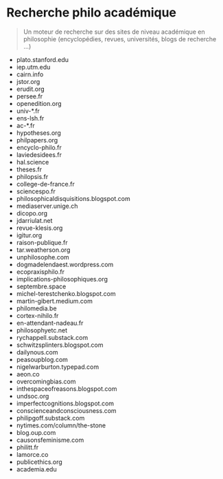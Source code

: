 # Recherche philo académique

> Un moteur de recherche sur des sites de niveau académique en philosophie (encyclopédies, revues, universités, blogs de recherche …)

- plato.stanford.edu
- iep.utm.edu
- cairn.info
- jstor.org
- erudit.org
- persee.fr
- openedition.org
- univ-*.fr
- ens-lsh.fr
- ac-*.fr
- hypotheses.org
- philpapers.org
- encyclo-philo.fr
- laviedesidees.fr
- hal.science
- theses.fr
- philopsis.fr
- college-de-france.fr
- sciencespo.fr
- philosophicaldisquisitions.blogspot.com
- mediaserver.unige.ch
- dicopo.org
- jdarriulat.net
- revue-klesis.org
- igitur.org
- raison-publique.fr
- tar.weatherson.org
- unphilosophe.com
- dogmadelendaest.wordpress.com
- ecopraxisphilo.fr
- implications-philosophiques.org
- septembre.space
- michel-terestchenko.blogspot.com
- martin-gibert.medium.com
- philomedia.be
- cortex-nihilo.fr
- en-attendant-nadeau.fr
- philosophyetc.net
- rychappell.substack.com
- schwitzsplinters.blogspot.com
- dailynous.com
- peasoupblog.com
- nigelwarburton.typepad.com
- aeon.co
- overcomingbias.com
- inthespaceofreasons.blogspot.com
- undsoc.org
- imperfectcognitions.blogspot.com
- conscienceandconsciousness.com
- philipgoff.substack.com
- nytimes.com/column/the-stone
- blog.oup.com
- causonsfeminisme.com
- philitt.fr
- lamorce.co
- publicethics.org
- academia.edu